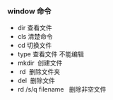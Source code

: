 ### window  命令  

+ dir  查看文件 
+ cls 清楚命令 
+ cd   切换文件 
+ type  查看文件  不能编辑
+ mkdir  创建文件
+  rd  删除文件夹
+ del  删除文件
+ rd /s/q  filename   删除非空文件
